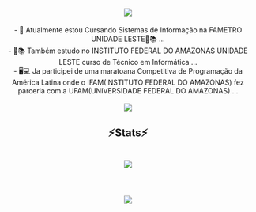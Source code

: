 
<h1 align="center">
<img src="https://readme-typing-svg.herokuapp.com/?font=Righteous&size=35&center=true&vCenter=true&width=500&height=70&duration=4500&lines=olá!+👋;+me+chamo+Walter!;" />
</h1>

<div  align="center" >
- 🔭 Atualmente estou Cursando Sistemas de Informação na FAMETRO UNIDADE LESTE📗📚 ...
  <br>
- 📕📚 Também estudo no INSTITUTO FEDERAL DO AMAZONAS UNIDADE LESTE curso de Técnico em Informática ...
  <br>
- 🖥💻 Ja participei de uma maratoana Competitiva de Programação da América Latina onde o IFAM(INSTITUTO FEDERAL DO AMAZONAS) fez parceria com a UFAM(UNIVERSIDADE FEDERAL DO AMAZONAS) ...
</div>

<br>
<div align="center" >
  <img src="https://skillicons.dev/icons?i=vscode,portugol,c,python" />
</div>

<h2 align="center" >⚡Stats⚡</h2>

<br>
<div align="center" >
  <picture>
  <source
    srcset="https://github-readme-stats.vercel.app/api?username=WalterGoncalves-filho&show_icons=true&theme=dark"
    media="(prefers-color-scheme: dark)"
  />
  <source
    srcset="https://github-readme-stats.vercel.app/api?username=WalterGoncalves-filho
&show_icons=true"
    media="(prefers-color-scheme: light), (prefers-color-scheme: no-preference)"
  />
  <img src="https://github-readme-stats.vercel.app/api?username=WalterGoncalves-filho
&show_icons=true" />
</picture>
</div>
<br>
<h1 align="center">
<img src="https://readme-typing-svg.herokuapp.com/?font=Righteous&size=35&center=true&vCenter=true&width=500&height=70&duration=5000&lines=obrigado+pela+atenção!;" />
</h1>






